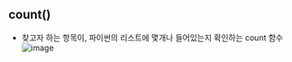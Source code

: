 ## count()
- 찾고자 하는 항목이, 파이썬의 리스트에 몇개나 들어있는지 확인하는 count 함수
![image](https://user-images.githubusercontent.com/38436013/110773476-1f832a00-82a0-11eb-9a51-35183e934d22.png)